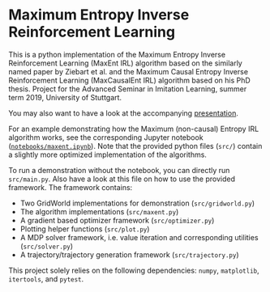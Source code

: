 # Maximum Entropy Inverse Reinforcement Learning

This is a python implementation of the Maximum Entropy Inverse Reinforcement Learning (MaxEnt IRL) algorithm based on the similarly named paper by Ziebart et al. and the Maximum Causal Entropy Inverse Reinforcement Learning (MaxCausalEnt IRL) algorithm based on his PhD thesis.
Project for the Advanced Seminar in Imitation Learning, summer term 2019, University of Stuttgart.

You may also want to have a look at the accompanying [presentation][presentation].

For an example demonstrating how the Maximum (non-causal) Entropy IRL algorithm works, see the corresponding Jupyter notebook ([`notebooks/maxent.ipynb`][nb-viewer]).
Note that the provided python files (`src/`) contain a slightly more optimized implementation of the algorithms.

To run a demonstration without the notebook, you can directly run `src/main.py`.
Also have a look at this file on how to use the provided framework.
The framework contains:
- Two GridWorld implementations for demonstration (`src/gridworld.py`)
- The algorithm implementations (`src/maxent.py`)
- A gradient based optimizer framework (`src/optimizer.py`)
- Plotting helper functions (`src/plot.py`)
- A MDP solver framework, i.e. value iteration and corresponding utilities (`src/solver.py`)
- A trajectory/trajectory generation framework (`src/trajectory.py`)

This project solely relies on the following dependencies: `numpy`, `matplotlib`, `itertools`, and `pytest`.

[nb-viewer]: https://nbviewer.jupyter.org/github/qzed/irl-maxent/blob/master/notebooks/maxent.ipynb
[presentation]: https://nbviewer.jupyter.org/github/qzed/irl-maxent/blob/master/Presentation.pdf
